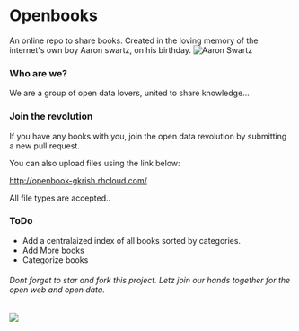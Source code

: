 # Openbooks
An online repo to share books. Created in the loving memory of the internet's own boy Aaron swartz, on his birthday.
![Aaron Swartz](http://i.imgur.com/gSoXS2q.jpg)
### Who are we?
We are a group of open data lovers, united to share knowledge...
### Join the revolution
If you have any books with you, join the open data revolution by submitting a new pull request. 

You can also upload files using the link below:

http://openbook-gkrish.rhcloud.com/

All file types are accepted..
### ToDo
*  Add a centralaized index of all books sorted by categories.
*  Add More books
*  Categorize books

###### Dont forget to star and fork this project. Letz join our hands together for the open web and open data.
![](https://i.creativecommons.org/l/by-nc/4.0/88x31.png)

